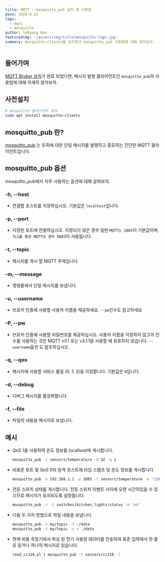 ```yaml
---
title: MQTT - mosquitto_pub 설치 및 사용법
date: 2020-9-22
tags: 
  - mqtt
  - mosquitto
author: SoRyong Han
featuredimg: '/assets/img/title/mosquitto-logo.jpg'
summary: mosquitto-clients를 설치하고 mosquitto_pub 사용법에 대해 알아보자.
---
```


## 들어가며
[MQTT Broker 설치](./2020-9-22-mqtt-eclipse-mosquitto.md)가 완료 되었다면, 메시지 발행 클라이언트인 `mosquitto_pub`의 사용법에 대해 자세히 알아보자.

## 사전설치
```sh
# mosquitto 클라이언트 설치
sudo apt install mosquitto-clients
```
## mosquitto_pub 란?
[mosquitto_pub](https://mosquitto.org/man/mosquitto_pub-1.html) 는 토픽에 대한 단일 메시지를 발행하고 종료하는 간단한 MQTT 클라이언트입니다.

## mosquitto_pub 옵션
mosquitto_pub에서 자주 사용하는 옵션에 대해 살펴보자.

### -h, --host
- 연결할 호스트를 지정하십시오. 기본값은 `localhost`입니다.

### -p, --port
- 지정된 포트에 연결하십시오. 지정되지 않은 경우 일반 `MQTT는 1883`이 기본값이며, `TLS를 통한 MQTT의 경우 8883`이 사용됩니다.

### -t, --topic
- 메시지를 게시 할 MQTT 주제입니다.

### -m, --message
- 명령줄에서 단일 메시지를 보냅니다.

### -u, --username
- 브로커 인증에 사용할 사용자 이름을 제공하세요. `--pw`인수도 참고하세요

### -P, --pw
- 브로커 인증에 사용할 비밀번호를 제공하십시오. 사용자 이름을 지정하지 않고이 인수를 사용하는 것은 MQTT v3.1 또는 v3.1.1을 사용할 때 유효하지 않습니다. `--username`옵션 도 참조하십시오 .

### -q, --qos
- 메시지에 사용할 서비스 품질 (0, 1, 2)을 지정합니다. 기본값은 `0`입니다.

### -d, --debug
- 디버그 메시지를 활성화합니다.

### -f, --file
- 파일의 내용을 메시지로 보냅니다.

## 예시
- QoS 1을 사용하여 온도 정보를 localhost에 게시합니다.
  ```sh
  mosquitto_pub -t sensors/temperature -m 32 -q 1
  ```

- 비표준 포트 및 QoS 0의 원격 호스트에 타임 스탬프 및 온도 정보를 게시합니다.
  ```sh
  mosquitto_pub -h 192.168.1.1 -p 1885 -t sensors/temperature -m "1266193804 32"
  ```

- 전등 스위치 상태를 게시합니다. 전등 스위치 이벤트 사이에 오랜 시간이있을 수 있으므로 메시지가 유지되도록 설정됩니다.
  ```sh
  mosquitto_pub -r -t switches/kitchen_lights/status -m "on"
  ```

- 다음 두 가지 방법으로 파일 내용을 보냅니다.
  ```sh
  mosquitto_pub -t my/topic -f ./data
  mosquitto_pub -t my/topic -s < ./data
  ```

- 현재 비용 측정기에서 파싱 된 전기 사용량 데이터를 전송하여 표준 입력에서 한 줄로 읽거나 하나의 메시지로 읽습니다.
  ```sh
  read_cc128.pl | mosquitto_pub -t sensors/cc128 -l
  ```


